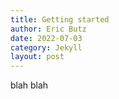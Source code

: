 ```yaml
---
title: Getting started
author: Eric Butz
date: 2022-07-03
category: Jekyll
layout: post
---
```


blah blah

